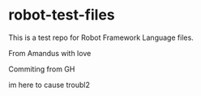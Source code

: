 # robot-test-files

This is a test repo for Robot Framework Language files.

From Amandus with love

Commiting from GH

im here to cause troubl2
